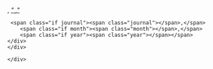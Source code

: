 
   <script src="https://ajax.googleapis.com/ajax/libs/jquery/3.5.1/jquery.min.js"></script>
   <script src="bibtex_js.js" type="text/javascript" charset="utf-8"></script>
   <bibtex src="svenbib.bib" data-url="IEEEabrv.bib"></bibtex>
   
   <div id="bibtex_display">
  

  

<div class="media bibtex_template">
    <div class="media-body">
 	<span class="author"></span>,
     		<a class="bibtexVar" role="button" data-toggle="collapse" href="#bib+BIBTEXKEY+" aria-expanded="false" aria-controls="bib+BIBTEXKEY+" extra="BIBTEXKEY" bibtexjs-css-escape>
    		<em class="title">" <span class="title"></span>,"</em>
 		 </a>

     <span class="if journal"><span class="journal"></span>,</span>
        <span class="if month"><span class="month"></span>,</span> 
        <span class="if year"><span class="year"></span></span>
    </div>
    </div>

	</div>
